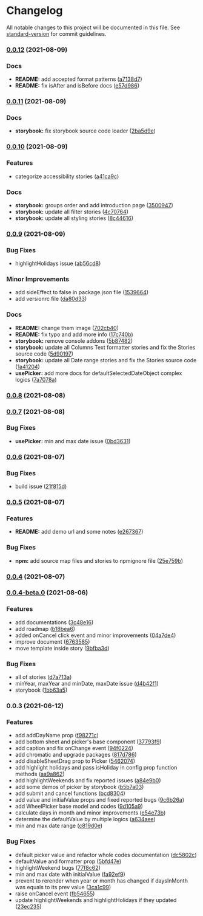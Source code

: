 # Changelog

All notable changes to this project will be documented in this file. See [standard-version](https://github.com/conventional-changelog/standard-version) for commit guidelines.

### [0.0.12](https://github.com/persian-tools/persian-mobile-datepicker/compare/v0.0.11...v0.0.12) (2021-08-09)


### Docs

* **README:** add accepted format patterns ([a7138d7](https://github.com/persian-tools/persian-mobile-datepicker/commit/a7138d70000723e4f0b065ff75e242e4f8d43624))
* **README:** fix isAfter and isBefore docs ([e57d986](https://github.com/persian-tools/persian-mobile-datepicker/commit/e57d986a8fd2d7012f676b56c9458a64c1541b8c))

### [0.0.11](https://github.com/persian-tools/persian-mobile-datepicker/compare/v0.0.10...v0.0.11) (2021-08-09)


### Docs

* **storybook:** fix storybook source code loader ([2ba5d9e](https://github.com/persian-tools/persian-mobile-datepicker/commit/2ba5d9e8d2bff29559e70eb92dca89c8b99fdffb))

### [0.0.10](https://github.com/persian-tools/persian-mobile-datepicker/compare/v0.0.9...v0.0.10) (2021-08-09)


### Features

* categorize accessibility stories ([a41ca9c](https://github.com/persian-tools/persian-mobile-datepicker/commit/a41ca9c0f0c53b37cfbc2015b4caf40c75838820))


### Docs

* **storybook:** groups order and add introduction page ([3500947](https://github.com/persian-tools/persian-mobile-datepicker/commit/350094728879a776a6eedaa777991a4c131a0189))
* **storybook:** update all filter stories ([4c70764](https://github.com/persian-tools/persian-mobile-datepicker/commit/4c707645c096ca5b3518f0b9b226caa3487e6a46))
* **storybook:** update all styling stories ([8c44616](https://github.com/persian-tools/persian-mobile-datepicker/commit/8c44616136d28ce33173780c54d80d7221cdde4a))

### [0.0.9](https://github.com/persian-tools/persian-mobile-datepicker/compare/v0.0.11...v0.0.9) (2021-08-09)

### Bug Fixes

* highlightHolidays issue ([ab56cd8](https://github.com/persian-tools/persian-mobile-datepicker/commit/ab56cd86f1fabab1914460fc013441c5e664895e))

### Minor Improvements

* add sideEffect to false in package.json file ([1539664](https://github.com/persian-tools/persian-mobile-datepicker/commit/15396645d55e0f177d0f10e9128d2d27475cfa7b))
* add versionrc file ([da80d33](https://github.com/persian-tools/persian-mobile-datepicker/commit/da80d3330a37c6d43bf30005164ffe7555488e8d))

### Docs

* **README:** change them image ([702cb40](https://github.com/persian-tools/persian-mobile-datepicker/commit/702cb40e0f706cb5eacf10c6877a702216c56cd2))
* **README:** fix typo and add more info ([17c740b](https://github.com/persian-tools/persian-mobile-datepicker/commit/17c740b4cccc67351698eff689f98c4f46e2490a))
* **storybook:** remove console addons ([5b87482](https://github.com/persian-tools/persian-mobile-datepicker/commit/5b874826ee17b362c11e392472d5a10bf2d0d999))
* **storybook:** update all Columns Text formatter stories and fix the Stories source code ([5d90197](https://github.com/persian-tools/persian-mobile-datepicker/commit/5d90197ee7007b82bdb7705cb31593cff30ebe4e))
* **storybook:** update all Date range stories and fix the Stories source code ([1a41204](https://github.com/persian-tools/persian-mobile-datepicker/commit/1a412046218a54d1c6d8f9f68d3505892931108e))
* **usePicker:** add more docs for defaultSelectedDateObject complex logics ([7a7078a](https://github.com/persian-tools/persian-mobile-datepicker/commit/7a7078ac1c87df19f80409331048f6f407b494cb))

### [0.0.8](https://github.com/persian-tools/persian-mobile-datepicker/compare/v0.0.7...v0.0.8) (2021-08-08)

### [0.0.7](https://github.com/persian-tools/persian-mobile-datepicker/compare/v0.0.6...v0.0.7) (2021-08-08)


### Bug Fixes

* **usePicker:** min and max date issue ([0bd3631](https://github.com/persian-tools/persian-mobile-datepicker/commit/0bd363112e1b8dce52682f35055bd53140e0fd07))

### [0.0.6](https://github.com/persian-tools/persian-mobile-datepicker/compare/v0.0.5...v0.0.6) (2021-08-07)


### Bug Fixes

* build issue ([21f815d](https://github.com/persian-tools/persian-mobile-datepicker/commit/21f815dab8d2d393bd20f892ca6fd0beb2925bb2))

### [0.0.5](https://github.com/persian-tools/persian-mobile-datepicker/compare/v0.0.4...v0.0.5) (2021-08-07)


### Features

* **README:** add demo url and some notes ([e267367](https://github.com/persian-tools/persian-mobile-datepicker/commit/e267367b5aa3f9911bae532d0e2d785f8e3fac26))


### Bug Fixes

* **npm:** add source map files and stories to npmignore file ([25e759b](https://github.com/persian-tools/persian-mobile-datepicker/commit/25e759b3c2f1c4a0402008b43ef42d7369ec3432))

### [0.0.4](https://github.com/persian-tools/persian-mobile-datepicker/compare/v0.0.4-beta.0...v0.0.4) (2021-08-07)

### [0.0.4-beta.0](https://github.com/persian-tools/persian-mobile-datepicker/compare/v0.0.3...v0.0.4-beta.0) (2021-08-06)


### Features

* add documentations ([3c48e16](https://github.com/persian-tools/persian-mobile-datepicker/commit/3c48e164728ce5949c9ed20252b1a602309ba878))
* add roadmap ([b18bea6](https://github.com/persian-tools/persian-mobile-datepicker/commit/b18bea6bb4a2d51f28ab51f5e53e00d4e41d0ec7))
* added onCancel click event and minor improvements ([04a7de4](https://github.com/persian-tools/persian-mobile-datepicker/commit/04a7de4a60feb818c36aead17ae63737acf377a9))
* improve document ([6763585](https://github.com/persian-tools/persian-mobile-datepicker/commit/676358561c7d7404eec466e28f45494d085eb8f9))
* move template inside story ([9bfba3d](https://github.com/persian-tools/persian-mobile-datepicker/commit/9bfba3d1d0371430d0f7deb04d3cb6b5c1999003))


### Bug Fixes

* all of stories ([d7a713a](https://github.com/persian-tools/persian-mobile-datepicker/commit/d7a713a87548f3ccaf31d3912a82f1edb6441d90))
* minYear, maxYear and minDate, maxDate issue ([d4b42f1](https://github.com/persian-tools/persian-mobile-datepicker/commit/d4b42f197e60a8118c99e02f3313cec78a42a32a))
* storybook ([1bb63a5](https://github.com/persian-tools/persian-mobile-datepicker/commit/1bb63a5681cdd838f3f73ec0a21db6de682cb509))

### 0.0.3 (2021-06-12)


### Features

* add addDayName prop ([f98271c](https://github.com/persian-tools/persian-mobile-datepicker/commit/f98271c27b075c5b81feae42b644881b6b6db492))
* add bottom sheet and picker's base component ([37793f9](https://github.com/persian-tools/persian-mobile-datepicker/commit/37793f91b83ce6e3eaa8787f6c064826b8947b6d))
* add caption and fix onChange event ([94f0224](https://github.com/persian-tools/persian-mobile-datepicker/commit/94f022451ad25bc83884029f0686e211f933fa70))
* add chromatic and upgrade packages ([817d786](https://github.com/persian-tools/persian-mobile-datepicker/commit/817d7869491778556589f6a6a360dc1ac879b326))
* add disableSheetDrag prop to Picker ([5462074](https://github.com/persian-tools/persian-mobile-datepicker/commit/5462074464cb60d719e60e6ff0ec898ddee53cd5))
* add highlight holidays and pass isHoliday in config prop function methods ([aa9a862](https://github.com/persian-tools/persian-mobile-datepicker/commit/aa9a8629d7bc36d16b3e6c8c1c6b3e9de8173453))
* add highlightWeekends and fix reported issues ([a84e9b0](https://github.com/persian-tools/persian-mobile-datepicker/commit/a84e9b070d389dc54bfb42b890b3c37680e3533e))
* add some demos of picker by storybook ([b5b7a03](https://github.com/persian-tools/persian-mobile-datepicker/commit/b5b7a03ce309688cdd4cda02c80a0efd226922e1))
* add submit and cancel functions ([bcd8304](https://github.com/persian-tools/persian-mobile-datepicker/commit/bcd83040395265966961f219e0f114c4ffe115d7))
* add value and initialValue props and fixed reported bugs ([9c6b26a](https://github.com/persian-tools/persian-mobile-datepicker/commit/9c6b26a562aef535b9ff1dffcdecee7af61e2d99))
* add WheelPicker base model and codes ([9d105a9](https://github.com/persian-tools/persian-mobile-datepicker/commit/9d105a9bb5a81561c1d49ff161bf00619e9db149))
* calculate days in month and minor improvements ([e54e73b](https://github.com/persian-tools/persian-mobile-datepicker/commit/e54e73b9267a6f4d8898edf98236f645e5fd8024))
* determine the defaultValue by multiple logics ([a634aee](https://github.com/persian-tools/persian-mobile-datepicker/commit/a634aeeb6aebcd6c9a78e96419d392c932acac5f))
* min and max date range ([c819d0e](https://github.com/persian-tools/persian-mobile-datepicker/commit/c819d0eef552a61c385c9a0921ffcead97c3bbcc))


### Bug Fixes

* default picker value and refactor whole codes documentation ([dc5802c](https://github.com/persian-tools/persian-mobile-datepicker/commit/dc5802c3758a00f389f96dab47ae82daf7739131))
* defaultValue and formatter prop ([5bfd47e](https://github.com/persian-tools/persian-mobile-datepicker/commit/5bfd47e0ece758a9fab8b0c0e115f402503cf217))
* highlightWeekend bugs ([77f8c62](https://github.com/persian-tools/persian-mobile-datepicker/commit/77f8c62dfd78872e7020875eb7c6f8ec1796b9a7))
* min and max date with initialValue ([fa92ef9](https://github.com/persian-tools/persian-mobile-datepicker/commit/fa92ef944db08b8b76a3d920262a8939a847a87d))
* prevent to rerender when year or month has changed if daysInMonth was equals to its prev value ([3ca1c99](https://github.com/persian-tools/persian-mobile-datepicker/commit/3ca1c99ac3572899c566d6ae009f4e017b55aaa0))
* raise onCancel event ([fb54655](https://github.com/persian-tools/persian-mobile-datepicker/commit/fb546554c2f526b8860808c1c9f06f8dc51875ac))
* update highlightWeekends and highlightHolidays if they updated ([23ec235](https://github.com/persian-tools/persian-mobile-datepicker/commit/23ec235059679b9e262e1c40bd8342fa70d9ecb4))
